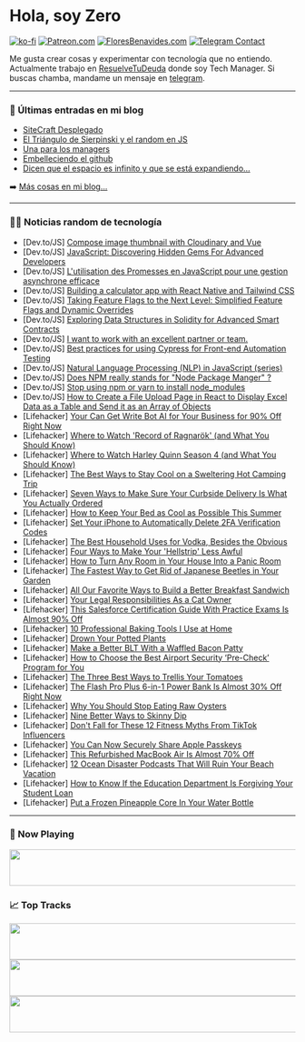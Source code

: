 # Hola, soy Zero

[![ko-fi](https://ko-fi.com/img/githubbutton_sm.svg)](https://ko-fi.com/J3J4N0LUK)
[![Patreon.com](https://img.shields.io/endpoint.svg?url=https%3A%2F%2Fshieldsio-patreon.vercel.app%2Fapi%3Fusername%3Dzerodragon%26type%3Dpatrons&style=for-the-badge)](https://patreon.com/zerodragon)
[![FloresBenavides.com](https://img.shields.io/website?down_message=oops&label=MiBlog&style=for-the-badge&up_message=online&url=https%3A%2F%2Ffloresbenavides.com)](https://floresbenavides.com)
[![Telegram Contact](https://img.shields.io/badge/escr%C3%ADbeme-ZeroDragon-%2326A5E4?style=for-the-badge&logo=telegram)](https://t.me/zerodragon)

Me gusta crear cosas y experimentar con tecnología que no entiendo.
Actualmente trabajo en [ResuelveTuDeuda](http://github.com/resuelve) donde soy Tech Manager.
Si buscas chamba, mandame un mensaje en [telegram](https://t.me/zerodragon).

---

### 📕 Últimas entradas en mi blog
<!-- BLOG-POST-LIST:START -->
- [SiteCraft Desplegado](https://floresbenavides.com/sitecraft-desplegado/)
- [El Triángulo de Sierpinski y el random en JS](https://floresbenavides.com/el-triangulo-de-sierpinski-y-el-random-en-js/)
- [Una para los managers](https://floresbenavides.com/una-para-los-managers/)
- [Embelleciendo el github](https://floresbenavides.com/embelleciendo-el-github/)
- [Dicen que el espacio es infinito y que se está expandiendo…](https://floresbenavides.com/dicen-que-el-espacio-es-infinito-y-que-se-esta-expandiendo/)
<!-- BLOG-POST-LIST:END -->

➡️ [Más cosas en mi blog...](https://floresbenavides.com)

---

### 👨‍💻 Noticias random de tecnología
<!-- TECH-POSTS:START -->
- [Dev.to/JS] [Compose image thumbnail with Cloudinary and Vue](https://dev.to/mayashavin/compose-image-thumbnail-with-cloudinary-and-vue-3abe)
- [Dev.to/JS] [JavaScript: Discovering Hidden Gems For Advanced Developers](https://dev.to/ranaivo_rova/javascript-discovering-hidden-gems-for-advanced-developers-1fl5)
- [Dev.to/JS] [L&#39;utilisation des Promesses en JavaScript pour une gestion asynchrone efficace](https://dev.to/kadea-academy/lutilisation-des-promesses-en-javascript-pour-une-gestion-asynchrone-efficace-bo)
- [Dev.to/JS] [Building a calculator app with React Native and Tailwind CSS](https://dev.to/arshadayvid/building-a-calculator-app-with-react-native-and-tailwind-css-4k7n)
- [Dev.to/JS] [Taking Feature Flags to the Next Level: Simplified Feature Flags and Dynamic Overrides](https://dev.to/stretch0/taking-feature-flags-to-the-next-level-simplified-feature-flags-and-dynamic-overrides-254b)
- [Dev.to/JS] [Exploring Data Structures in Solidity for Advanced Smart Contracts](https://dev.to/donnajohnson88/exploring-data-structures-in-solidity-for-advanced-smart-contracts-52jn)
- [Dev.to/JS] [I want to work with an excellent partner or team.](https://dev.to/passion117/i-want-to-work-with-excellent-partner-2hfg)
- [Dev.to/JS] [Best practices for using Cypress for Front-end Automation Testing](https://dev.to/kailashpathak7/best-practices-for-using-cypress-for-front-end-automation-testing-16p1)
- [Dev.to/JS] [Natural Language Processing &lpar;NLP&rpar; in JavaScript &lpar;series&rpar;](https://dev.to/scofieldidehen/natural-language-processing-nlp-in-javascript-series-132f)
- [Dev.to/JS] [Does NPM really stands for &quot;Node Package Manger&quot; ?](https://dev.to/harshilsharmaa/does-npm-really-stands-for-node-package-manger--1a6p)
- [Dev.to/JS] [Stop using npm or yarn to install node_modules](https://dev.to/kristiyan_velkov/stop-using-npm-or-yarn-to-install-nodemodules-o5p)
- [Dev.to/JS] [How to Create a File Upload Page in React to Display Excel Data as a Table and Send it as an Array of Objects](https://dev.to/geekaara/how-to-create-a-file-upload-page-in-react-to-display-excel-data-as-a-table-and-send-it-as-an-array-of-objects-22m2)
- [Lifehacker] [Your Can Get Write Bot AI for Your Business for 90% Off Right Now](https://lifehacker.com/your-can-get-write-bot-ai-for-your-business-for-90-off-1850629825)
- [Lifehacker] [Where to Watch &#39;Record of Ragnarök&#39; &lpar;and What You Should Know&rpar;](https://lifehacker.com/where-to-watch-record-of-ragnarok-and-what-you-should-1850631126)
- [Lifehacker] [Where to Watch Harley Quinn Season 4 &lpar;and What You Should Know&rpar;](https://lifehacker.com/where-to-watch-harley-quinn-season-4-and-what-you-shou-1850625831)
- [Lifehacker] [The Best Ways to Stay Cool on a Sweltering Hot Camping Trip](https://lifehacker.com/the-best-ways-to-stay-cool-on-a-sweltering-hot-camping-1850649119)
- [Lifehacker] [Seven Ways to Make Sure Your Curbside Delivery Is What You Actually Ordered](https://lifehacker.com/seven-ways-to-make-sure-your-curbside-delivery-is-what-1850646488)
- [Lifehacker] [How to Keep Your Bed as Cool as Possible This Summer](https://lifehacker.com/how-to-keep-your-bed-as-cool-as-possible-this-summer-1850648440)
- [Lifehacker] [Set Your iPhone to Automatically Delete 2FA Verification Codes](https://lifehacker.com/set-your-iphone-to-automatically-delete-2fa-verificatio-1850647064)
- [Lifehacker] [The Best Household Uses for Vodka, Besides the Obvious](https://lifehacker.com/18-of-the-best-uses-for-vodka-besides-the-obvious-1849769532)
- [Lifehacker] [Four Ways to Make Your &#39;Hellstrip&#39; Less Awful](https://lifehacker.com/four-ways-to-make-your-hellstrip-less-shitty-1850646449)
- [Lifehacker] [How to Turn Any Room in Your House Into a Panic Room](https://lifehacker.com/how-to-turn-any-room-in-your-house-into-a-panic-room-1850647677)
- [Lifehacker] [The Fastest Way to Get Rid of Japanese Beetles in Your Garden](https://lifehacker.com/the-fastest-way-to-get-rid-of-japanese-beetles-in-your-1850646529)
- [Lifehacker] [All Our Favorite Ways to Build a Better Breakfast Sandwich](https://lifehacker.com/15-ways-to-build-a-better-breakfast-sandwich-1850119709)
- [Lifehacker] [Your Legal Responsibilities As a Cat Owner](https://lifehacker.com/your-legal-responsibilities-as-a-cat-owner-1850647989)
- [Lifehacker] [This Salesforce Certification Guide With Practice Exams Is Almost 90% Off](https://lifehacker.com/this-salesforce-certification-guide-with-practice-exams-1850629800)
- [Lifehacker] [10 Professional Baking Tools I Use at Home](https://lifehacker.com/best-professional-baking-tools-for-every-kitchen-1850168766)
- [Lifehacker] [Drown Your Potted Plants](https://lifehacker.com/drown-your-potted-plants-1850646521)
- [Lifehacker] [Make a Better BLT With a Waffled Bacon Patty](https://lifehacker.com/make-a-better-blt-with-a-waffled-bacon-patty-1850647333)
- [Lifehacker] [How to Choose the Best Airport Security ‘Pre-Check’ Program for You](https://lifehacker.com/how-to-choose-the-best-airport-security-pre-check-pro-1849433015)
- [Lifehacker] [The Three Best Ways to Trellis Your Tomatoes](https://lifehacker.com/the-three-best-ways-to-trellis-your-tomatoes-1850646504)
- [Lifehacker] [The Flash Pro Plus 6-in-1 Power Bank Is Almost 30% Off Right Now](https://lifehacker.com/the-flash-pro-plus-6-in-1-power-bank-is-almost-30-off-1850629792)
- [Lifehacker] [Why You Should Stop Eating Raw Oysters](https://lifehacker.com/why-you-should-stop-eating-raw-oysters-1850642677)
- [Lifehacker] [Nine Better Ways to Skinny Dip](https://lifehacker.com/nine-better-ways-to-skinny-dip-1850646501)
- [Lifehacker] [Don&#39;t Fall for These 12 Fitness Myths From TikTok Influencers](https://lifehacker.com/dont-fall-for-these-12-fitness-myths-from-tiktok-influe-1846966596)
- [Lifehacker] [You Can Now Securely Share Apple Passkeys](https://lifehacker.com/you-can-now-securely-share-apple-passkeys-1850646649)
- [Lifehacker] [This Refurbished MacBook Air Is Almost 70% Off](https://lifehacker.com/this-refurbished-macbook-air-is-almost-70-off-1850638589)
- [Lifehacker] [12 Ocean Disaster Podcasts That Will Ruin Your Beach Vacation](https://lifehacker.com/12-ocean-disaster-podcasts-that-will-ruin-your-beach-va-1850623861)
- [Lifehacker] [How to Know If the Education Department Is Forgiving Your Student Loan](https://lifehacker.com/how-to-know-if-the-education-department-is-forgiving-yo-1850642973)
- [Lifehacker] [Put a Frozen Pineapple Core In Your Water Bottle](https://lifehacker.com/put-a-frozen-pineapple-core-in-your-water-bottle-1850642419)<!-- TECH-POSTS:END -->

---

### 🎵 Now Playing
<a href="https://spotify-now-playing-dun.vercel.app/now-playing?open"><img src="https://spotify-now-playing-dun.vercel.app/now-playing" width="540" height="64"></a>

### 📈 Top Tracks
<a href="https://spotify-now-playing-dun.vercel.app/top-tracks?i=1&open"><img src="https://spotify-now-playing-dun.vercel.app/top-tracks?i=1" width="540" height="64"></a>
<a href="https://spotify-now-playing-dun.vercel.app/top-tracks?i=2&open"><img src="https://spotify-now-playing-dun.vercel.app/top-tracks?i=2" width="540" height="64"></a>
<a href="https://spotify-now-playing-dun.vercel.app/top-tracks?i=3&open"><img src="https://spotify-now-playing-dun.vercel.app/top-tracks?i=3" width="540" height="64"></a>
